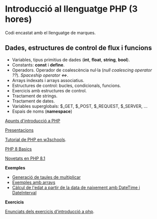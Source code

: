 # Introducció al llenguatge PHP (3 hores)

Codi encastat amb el llenguatge de marques.

## Dades, estructures de control de flux i funcions

  - Variables, tipus primitius de dades (**int**, **float**, **string**, **bool**).
  - Constants: **const** i **define**.
  - Operadors. Operador de coalescència nul·la (*null coalescing operator ??*). *Spaceship operator \<=\>*.
  - Arrays indexats i arrays associatius. 
  - Estructures de control: bucles, condicionals, funcions.
  - Exercicis amb estructures de control.
  - Tractament de strings.
  - Tractament de dates.
  - Variables superglobals: $\_GET, $\_POST, $\_REQUEST, $\_SERVER, ...
  - Espais de noms (**namespace**)

[Apunts d'introducció a PHP](/docencia/dawbi/m07/uf1/introd_php)

[Presentacions](/docencia/dawbi/m07/uf1/presentacions)

[Tutorial de PHP en w3schools](http://www.w3schools.com/php/).

[PHP 8 Basics](/docencia/dawbi/m07/uf1/php_basics)

[Novetats en PHP 8.1](https://www.php.net/releases/8.1/es.php)

**Exemples**

  - [Generació de taules de multiplicar](/docencia/dawbi/m07/uf1/multiply_tables.zip)
  - [Exemples amb arrays](/docencia/dawbi/m07/uf1/arrays)
  - [Càlcul de l'edat a partir de la data de naixement amb DateTime i DateInterval](/docencia/dawbi/m07/uf1/age-calc.zip)

**Exercicis**

[Enunciats dels exercicis d'introducció a php](/docencia/dawbi/m07/uf1/intro_php_exercicis).
